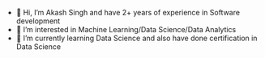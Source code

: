 - 👋 Hi, I’m Akash Singh and have 2+ years of experience in Software development
- 👀 I’m interested in Machine Learning/Data Science/Data Analytics
- 🌱 I’m currently learning Data Science and also have done certification in Data Science


<!---
akash-17/akash-17 is a ✨ special ✨ repository because its `README.md` (this file) appears on your GitHub profile.
You can click the Preview link to take a look at your changes.
--->
